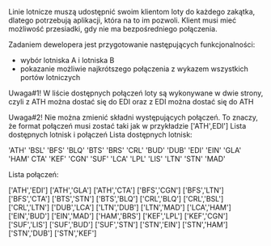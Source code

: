 Linie lotnicze muszą udostępnić swoim klientom loty do każdego zakątka, dlatego potrzebują aplikacji, która na to im pozwoli. Klient musi mieć możliwość przesiadki, gdy nie ma bezpośredniego połączenia.

Zadaniem dewelopera jest przygotowanie następujących funkcjonalności:

- wybór lotniska A i lotniska B
- pokazanie możliwie najkrótszego połączenia z wykazem wszystkich portów lotniczych

Uwaga#1!
W liście dostępnych połączeń loty są wykonywane w dwie strony, czyli z ATH można dostać się do EDI oraz z EDI można dostać się do ATH

Uwaga#2!
Nie można zmienić składni występujących połączeń. To znaczy, że format połączeń musi zostać taki jak w przykładzie ['ATH',EDI']
Lista dostępnych lotnisk i połączeń
Lista dostępnych lotnisk:

'ATH' 'BSL' 'BFS' 'BLQ' 'BTS' 'BRS' 'CRL' 'BUD' 'DUB' 'EDI' 'EIN' 'GLA' 'HAM' CTA' 'KEF' 'CGN' 'SUF' 'LCA' 'LPL' 'LIS' 'LTN' 'STN' 'MAD'


Lista połączeń:

['ATH','EDI'] ['ATH','GLA'] ['ATH','CTA'] ['BFS','CGN'] ['BFS','LTN'] ['BFS','CTA'] ['BTS','STN'] ['BTS','BLQ'] ['CRL','BLQ'] ['CRL','BSL'] ['CRL','LTN'] ['DUB','LCA'] ['LTN','DUB'] ['LTN','MAD'] ['LCA','HAM'] ['EIN','BUD'] ['EIN','MAD'] ['HAM','BRS'] ['KEF','LPL'] ['KEF','CGN'] ['SUF','LIS'] ['SUF','BUD'] ['SUF','STN'] ['STN','EIN'] ['STN','HAM'] ['STN','DUB'] ['STN','KEF']
